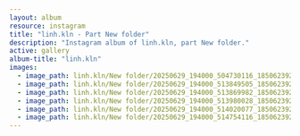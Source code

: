 ```yaml
---
layout: album
resource: instagram
title: "linh.kln - Part New folder"
description: "Instagram album of linh.kln, part New folder."
active: gallery
album-title: "linh.kln"
images:
  - image_path: linh.kln/New folder/20250629_194000_504730116_18506239261008644_6504050147540140828_n.jpg
  - image_path: linh.kln/New folder/20250629_194000_513849505_18506239252008644_2837704439424518503_n.jpg
  - image_path: linh.kln/New folder/20250629_194000_513869982_18506239243008644_3025103218167675567_n.jpg
  - image_path: linh.kln/New folder/20250629_194000_513980028_18506239282008644_6323777382275279089_n.jpg
  - image_path: linh.kln/New folder/20250629_194000_514020077_18506239273008644_1792832988721321080_n.jpg
  - image_path: linh.kln/New folder/20250629_194000_514754116_18506239291008644_2018197622140553227_n.jpg
---
```

